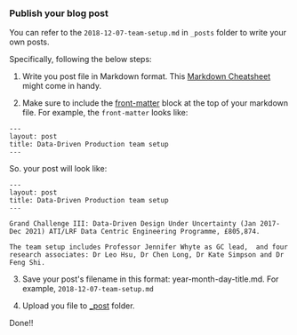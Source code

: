 ### Publish your blog post

You can refer to the `2018-12-07-team-setup.md` in `_posts` folder to write your own posts.

Specifically, following the below steps:

1. Write you post file in Markdown format. This [Markdown Cheatsheet](http://www.jekyllnow.com/Markdown-Style-Guide/) might come in handy.

2. Make sure to include the [front-matter](http://jekyllrb.com/docs/frontmatter/) block at the top of your markdown file. For example, the `front-matter` looks like:
```
---
layout: post
title: Data-Driven Production team setup
---
```
So. your post will look like:
```
---
layout: post
title: Data-Driven Production team setup
---

Grand Challenge III: Data-Driven Design Under Uncertainty (Jan 2017-Dec 2021) ATI/LRF Data Centric Engineering Programme, £805,874.

The team setup includes Professor Jennifer Whyte as GC lead,  and four research associates: Dr Leo Hsu, Dr Chen Long, Dr Kate Simpson and Dr Feng Shi. 
```

3. Save your post's filename in this format: year-month-day-title.md.  For example, `2018-12-07-team-setup.md`

4. Upload you file to [_post](https://github.com/CSEI-DDP/CSEI-DDP.github.io/tree/master/_posts) folder.

Done!!
